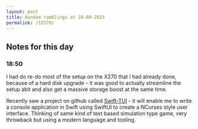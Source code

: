 ```yaml
---
layout: post
title: Random ramblings at 20-08-2023
permalink: /15579/
---
```

## Notes for this day

### 18:50

I had do re-do most of the setup on the X270 that I had already done, because of
a hard disk upgrade - it was good to actually streamline the setup abit and also
get a massive storage boost at the same time.

Recently saw a project on github called
[Swift-TUI](https://github.com/rensbreur/SwiftTUI) - it will enable me to write
a console application in Swift using SwiftUI to create a NCurses style user
interface. Thinking of same kind of text based simulation type game, very
throwback but using a modern language and tooling.
